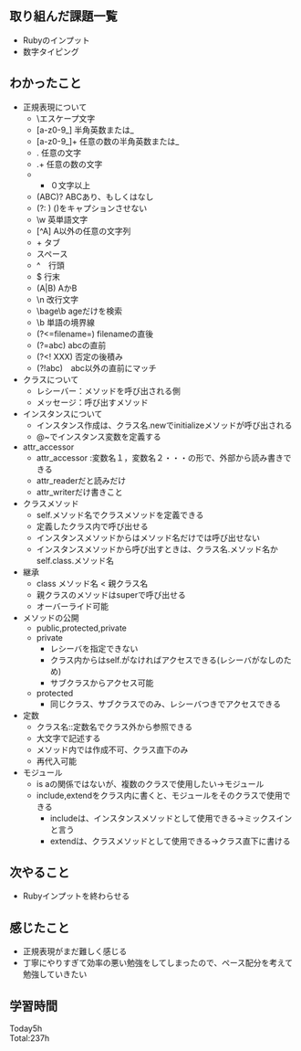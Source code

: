 ## 取り組んだ課題一覧
- Rubyのインプット
- 数字タイピング
## わかったこと
- 正規表現について
  - \エスケープ文字
  - [a-z0-9_] 半角英数または_
  - [a-z0-9_]+ 任意の数の半角英数または_
  - . 任意の文字
  - .+ 任意の数の文字
  - * ０文字以上
  - (ABC)? ABCあり、もしくはなし
  - (?: ) ()をキャプションさせない
  - \w 英単語文字
  - [^A] A以外の任意の文字列
  - \+ タブ
  -   スペース
  - ^　行頭
  - $ 行末
  - (A|B) AかB
  - \n 改行文字
  - \bage\b ageだけを検索
  - \b 単語の境界線
  - (?<=filename=) filenameの直後
  - (?=abc) abcの直前
  - (?<! XXX) 否定の後積み
  - (?!abc)　abc以外の直前にマッチ
- クラスについて
  - レシーバー：メソッドを呼び出される側
  - メッセージ：呼び出すメソッド
- インスタンスについて
  - インスタンス作成は、クラス名.newでinitializeメソッドが呼び出される
  - @~でインスタンス変数を定義する
- attr_accessor
  - attr_accessor :変数名１，変数名２・・・の形で、外部から読み書きできる
  - attr_readerだと読みだけ
  - attr_writerだけ書きこと
- クラスメソッド
  - self.メソッド名でクラスメソッドを定義できる
  - 定義したクラス内で呼び出せる
  - インスタンスメソッドからはメソッド名だけでは呼び出せない 
  - インスタンスメソッドから呼び出すときは、クラス名.メソッド名かself.class.メソッド名
- 継承
  - class メソッド名 < 親クラス名
  - 親クラスのメソッドはsuperで呼び出せる
  - オーバーライド可能
- メソッドの公開
  - public,protected,private
  - private
    - レシーバを指定できない
    - クラス内からはself.がなければアクセスできる(レシーバがなしのため)
    - サブクラスからアクセス可能
  - protected
    - 同じクラス、サブクラスでのみ、レシーバつきでアクセスできる    
 - 定数
   - クラス名::定数名でクラス外から参照できる
   - 大文字で記述する
   - メソッド内では作成不可、クラス直下のみ
   - 再代入可能 
 - モジュール
   - is aの関係ではないが、複数のクラスで使用したい→モジュール
   - include,extendをクラス内に書くと、モジュールをそのクラスで使用できる
     - includeは、インスタンスメソッドとして使用できる→ミックスインと言う
     - extendは、クラスメソッドとして使用できる→クラス直下に書ける
## 次やること
- Rubyインプットを終わらせる
## 感じたこと
- 正規表現がまだ難しく感じる
- 丁寧にやりすぎて効率の悪い勉強をしてしまったので、ペース配分を考えて勉強していきたい
## 学習時間
Today5h  
Total:237h  
